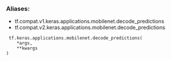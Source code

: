 ### Aliases:
- tf.compat.v1.keras.applications.mobilenet.decode_predictions
- tf.compat.v2.keras.applications.mobilenet.decode_predictions

```
 tf.keras.applications.mobilenet.decode_predictions(
    *args,
    **kwargs
)
```
